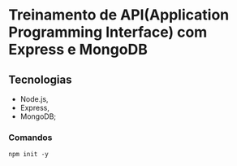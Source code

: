 #  Treinamento de API(Application Programming Interface) com Express e MongoDB

## Tecnologias
- Node.js,
- Express,
- MongoDB;

### Comandos
`npm init -y`

